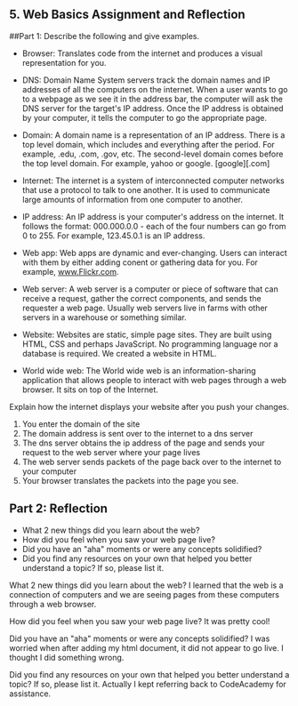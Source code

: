 ## 5. Web Basics Assignment and Reflection

##Part 1: Describe the following and give examples.

- Browser: Translates code from the internet and produces a visual representation for you.

- DNS: Domain Name System servers track the domain names and IP addresses of all the computers on the internet. When a user wants to go to a webpage as we see it in the address bar, the computer will ask the DNS server for the target's IP address.  Once the IP address is obtained by your computer, it tells the computer to go the appropriate page.

- Domain: A domain name is a representation of an IP address. There is a top level domain, which includes and everything after the period. For example, .edu, .com, .gov, etc.  The second-level domain comes before the top level domain. For example, yahoo or google. [google][.com]

- Internet: The internet is a system of interconnected computer networks that use a protocol to talk to one another.  It is used to communicate large amounts of information from one computer to another.

- IP address: An IP address is your computer's address on the internet.  It follows the format: 000.000.0.0 - each of the four numbers can go from 0 to 255. For example, 123.45.0.1 is an IP address.

- Web app: Web apps are dynamic and ever-changing.  Users can interact with them by either adding conent or gathering data for you. For example, www.Flickr.com.

- Web server: A web server is a computer or piece of software that can receive a request, gather the correct components, and sends the requester a web page.  Usually web servers live in farms with other servers in a warehouse or something similar.

- Website: Websites are static, simple page sites. They are built using HTML, CSS and perhaps JavaScript. No programming language nor a database is required.  We created a website in HTML.

- World wide web: The World wide web is an information-sharing application that allows people to interact with web pages through a web browser.  It sits on top of the Internet.

Explain how the internet displays your website after you push your changes.
1) You enter the domain of the site
2) The domain address is sent over to the internet to a dns server
3) The dns server obtains the ip address of the page and sends your request to the web server where your page lives
4) The web server sends packets of the page back over to the internet to your computer
5) Your browser translates the packets into the page you see.

## Part 2: Reflection
- What 2 new things did you learn about the web?
- How did you feel when you saw your web page live?
- Did you have an "aha" moments or were any concepts solidified?
- Did you find any resources on your own that helped you better understand a topic? If so, please list it.

What 2 new things did you learn about the web?
I learned that the web is a connection of computers and we are seeing pages from these computers through a web browser.

How did you feel when you saw your web page live?
It was pretty cool!

Did you have an "aha" moments or were any concepts solidified?
I was worried when after adding my html document, it did not appear to go live.  I thought I did something wrong.

Did you find any resources on your own that helped you better understand a topic? If so, please list it.
Actually I kept referring back to CodeAcademy for assistance.